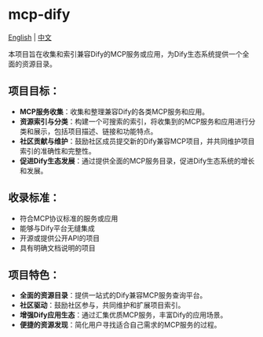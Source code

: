 # mcp-dify

[English](README.md) | [中文](README_CN.md)

本项目旨在收集和索引兼容Dify的MCP服务或应用，为Dify生态系统提供一个全面的资源目录。

## 项目目标：

- **MCP服务收集**：收集和整理兼容Dify的各类MCP服务和应用。
- **资源索引与分类**：构建一个可搜索的索引，将收集到的MCP服务和应用进行分类和展示，包括项目描述、链接和功能特点。
- **社区贡献与维护**：鼓励社区成员提交新的Dify兼容MCP项目，并共同维护项目索引的准确性和完整性。
- **促进Dify生态发展**：通过提供全面的MCP服务目录，促进Dify生态系统的增长和发展。

## 收录标准：

- 符合MCP协议标准的服务或应用
- 能够与Dify平台无缝集成
- 开源或提供公开API的项目
- 具有明确文档说明的项目

## 项目特色：

- **全面的资源目录**：提供一站式的Dify兼容MCP服务查询平台。
- **社区驱动**：鼓励社区参与，共同维护和扩展项目索引。
- **增强Dify应用生态**：通过汇集优质MCP服务，丰富Dify的应用场景。
- **便捷的资源发现**：简化用户寻找适合自己需求的MCP服务的过程。